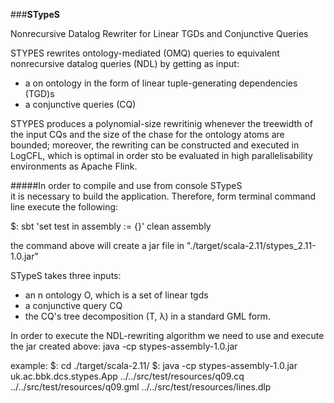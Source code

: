 ###**STypeS** 

Nonrecursive Datalog Rewriter for Linear TGDs and
Conjunctive Queries

STYPES rewrites ontology-mediated (OMQ) queries to equivalent
nonrecursive datalog queries (NDL) by getting as input:
 
- a on ontology in the form of linear tuple-generating dependencies (TGD)s   
- a conjunctive queries (CQ)
 

STYPES produces a polynomial-size rewritinig whenever
the treewidth of the input CQs and the size of the chase
for the ontology atoms are bounded; moreover, the rewriting can be
constructed and executed in LogCFL, which is optimal in order 
sto be evaluated in high parallelisability environments as Apache Flink.

#####In order to compile and use from console STypeS  
it is necessary to build the application. Therefore, 
form terminal command line execute the following:

$: sbt 'set test in assembly := {}' clean assembly 

the command  above  will create a jar file in "./target/scala-2.11/stypes_2.11-1.0.jar"

STypeS takes three inputs:
* an n ontology O, which is a set of linear tgds
* a conjunctive query CQ 
* the CQ's tree decomposition (T, λ) in a standard GML form.

In order to execute the NDL-rewriting algorithm we need to use and execute 
the jar created above:  java -cp stypes-assembly-1.0.jar <CQ> <GML> <O>

example:
$: cd ./target/scala-2.11/
$: java -cp stypes-assembly-1.0.jar uk.ac.bbk.dcs.stypes.App ../../src/test/resources/q09.cq ../../src/test/resources/q09.gml ../../src/test/resources/lines.dlp


